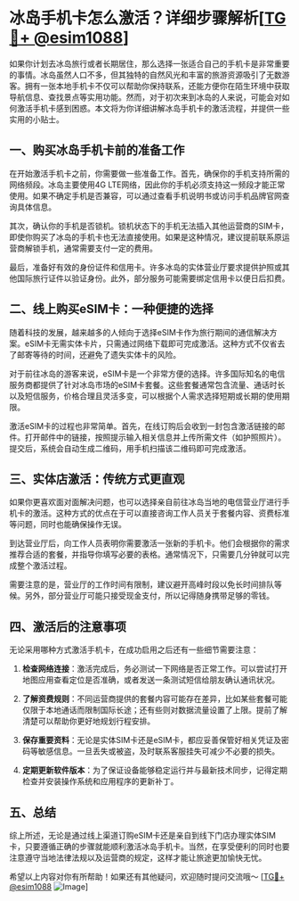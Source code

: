 # 冰岛手机卡怎么激活？详细步骤解析[[TG💪+ @esim1088](https://t.me/s/esim1088)]

如果你计划去冰岛旅行或者长期居住，那么选择一张适合自己的手机卡是非常重要的事情。冰岛虽然人口不多，但其独特的自然风光和丰富的旅游资源吸引了无数游客。拥有一张本地手机卡不仅可以帮助你保持联系，还能方便你在陌生环境中获取导航信息、查找景点等实用功能。然而，对于初次来到冰岛的人来说，可能会对如何激活手机卡感到困惑。本文将为你详细讲解冰岛手机卡的激活流程，并提供一些实用的小贴士。

## 一、购买冰岛手机卡前的准备工作

在开始激活手机卡之前，你需要做一些准备工作。首先，确保你的手机支持所需的网络频段。冰岛主要使用4G LTE网络，因此你的手机必须支持这一频段才能正常使用。如果不确定手机是否兼容，可以通过查看手机说明书或访问手机品牌官网查询具体信息。

其次，确认你的手机是否锁机。锁机状态下的手机无法插入其他运营商的SIM卡，即使你购买了冰岛的手机卡也无法直接使用。如果是这种情况，建议提前联系原运营商解锁手机，通常需要支付一定的费用。

最后，准备好有效的身份证件和信用卡。许多冰岛的实体营业厅要求提供护照或其他国际旅行证件以验证身份。此外，部分服务可能需要绑定信用卡以便日后扣费。

## 二、线上购买eSIM卡：一种便捷的选择

随着科技的发展，越来越多的人倾向于选择eSIM卡作为旅行期间的通信解决方案。eSIM卡无需实体卡片，只需通过网络下载即可完成激活。这种方式不仅省去了邮寄等待的时间，还避免了遗失实体卡的风险。

对于前往冰岛的游客来说，eSIM卡是一个非常方便的选择。许多国际知名的电信服务商都提供了针对冰岛市场的eSIM卡套餐。这些套餐通常包含流量、通话时长以及短信服务，价格合理且灵活多变，可以根据个人需求选择短期或长期的使用期限。

激活eSIM卡的过程也非常简单。首先，在线订购后会收到一封包含激活链接的邮件。打开邮件中的链接，按照提示输入相关信息并上传所需文件（如护照照片）。提交后，系统会自动生成二维码，用手机扫描该二维码即可完成激活。

## 三、实体店激活：传统方式更直观

如果你更喜欢面对面解决问题，也可以选择亲自前往冰岛当地的电信营业厅进行手机卡的激活。这种方式的优点在于可以直接咨询工作人员关于套餐内容、资费标准等问题，同时也能确保操作无误。

到达营业厅后，向工作人员表明你需要激活一张新的手机卡。他们会根据你的需求推荐合适的套餐，并指导你填写必要的表格。通常情况下，只需要几分钟就可以完成整个激活过程。

需要注意的是，营业厅的工作时间有限制，建议避开高峰时段以免长时间排队等候。另外，部分营业厅可能只接受现金支付，所以记得随身携带足够的零钱。

## 四、激活后的注意事项

无论采用哪种方式激活手机卡，在成功启用之后还有一些细节需要注意：

1. **检查网络连接**：激活完成后，务必测试一下网络是否正常工作。可以尝试打开地图应用查看定位是否准确，或者发送一条测试短信给朋友确认通讯状况。
   
2. **了解资费规则**：不同运营商提供的套餐内容可能存在差异，比如某些套餐可能仅限于本地通话而限制国际长途；还有些则对数据流量设置了上限。提前了解清楚可以帮助你更好地规划行程安排。

3. **保存重要资料**：无论是实体SIM卡还是eSIM卡，都应妥善保管好相关凭证及密码等敏感信息。一旦丢失或被盗，及时联系客服挂失可减少不必要的损失。

4. **定期更新软件版本**：为了保证设备能够稳定运行并与最新技术同步，记得定期检查并安装操作系统和应用程序的更新补丁。

## 五、总结

综上所述，无论是通过线上渠道订购eSIM卡还是亲自到线下门店办理实体SIM卡，只要遵循正确的步骤就能顺利激活冰岛手机卡。当然，在享受便利的同时也要注意遵守当地法律法规以及运营商的规定，这样才能让旅途更加愉快无忧。

希望以上内容对你有所帮助！如果还有其他疑问，欢迎随时提问交流哦～ [[TG💪+ @esim1088](https://t.me/s/esim1088) ![Image](https://i.postimg.cc/4NQfJmqS/Snipaste-2025-05-13-00-14-12.png)]